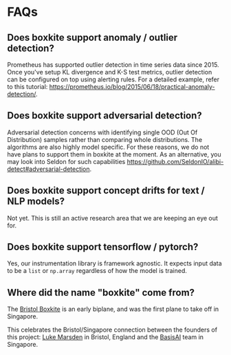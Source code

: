 # FAQs

## Does boxkite support anomaly / outlier detection?

Prometheus has supported outlier detection in time series data since 2015. Once you've setup KL divergence and K-S test metrics, outlier detection can be configured on top using alerting rules. For a detailed example, refer to this tutorial: https://prometheus.io/blog/2015/06/18/practical-anomaly-detection/.

## Does boxkite support adversarial detection?

Adversarial detection concerns with identifying single OOD (Out Of Distribution) samples rather than comparing whole distributions. The algorithms are also highly model specific. For these reasons, we do not have plans to support them in boxkite at the moment. As an alternative, you may look into Seldon for such capabilities https://github.com/SeldonIO/alibi-detect#adversarial-detection.

## Does boxkite support concept drifts for text / NLP models?

Not yet. This is still an active research area that we are keeping an eye out for.

## Does boxkite support tensorflow / pytorch?

Yes, our instrumentation library is framework agnostic. It expects input data to be a `list` or `np.array` regardless of how the model is trained.

## Where did the name "boxkite" come from?

The [Bristol Boxkite](https://en.wikipedia.org/wiki/Bristol_Boxkite) is an early biplane, and was the first plane to take off in Singapore.

This celebrates the Bristol/Singapore connection between the founders of this project: [Luke Marsden](https://www.linkedin.com/in/luke-marsden-71b3789/) in Bristol, England and the [BasisAI](https://basis-ai.com/about) team in Singapore.
